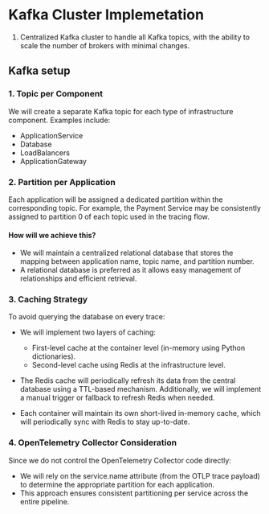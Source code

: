 # Kafka Cluster Implemetation
1. Centralized Kafka cluster to handle all Kafka topics, with the ability to scale the number of brokers with minimal changes.

## Kafka setup

### 1. Topic per Component

We will create a separate Kafka topic for each type of infrastructure component. Examples include:

* ApplicationService
* Database
* LoadBalancers
* ApplicationGateway


### 2. Partition per Application

Each application will be assigned a dedicated partition within the corresponding topic. For example, the Payment Service may be consistently assigned to partition 0 of each topic used in the tracing flow.

#### How will we achieve this?

* We will maintain a centralized relational database that stores the mapping between application name, topic name, and partition number.
* A relational database is preferred as it allows easy management of relationships and efficient retrieval.


### 3. Caching Strategy

To avoid querying the database on every trace:

* We will implement two layers of caching:

  * First-level cache at the container level (in-memory using Python dictionaries).
  * Second-level cache using Redis at the infrastructure level.

* The Redis cache will periodically refresh its data from the central database using a TTL-based mechanism. Additionally, we will implement a manual trigger or fallback to refresh Redis when needed.

* Each container will maintain its own short-lived in-memory cache, which will periodically sync with Redis to stay up-to-date.


### 4. OpenTelemetry Collector Consideration

Since we do not control the OpenTelemetry Collector code directly:

* We will rely on the service.name attribute (from the OTLP trace payload) to determine the appropriate partition for each application.
* This approach ensures consistent partitioning per service across the entire pipeline.
